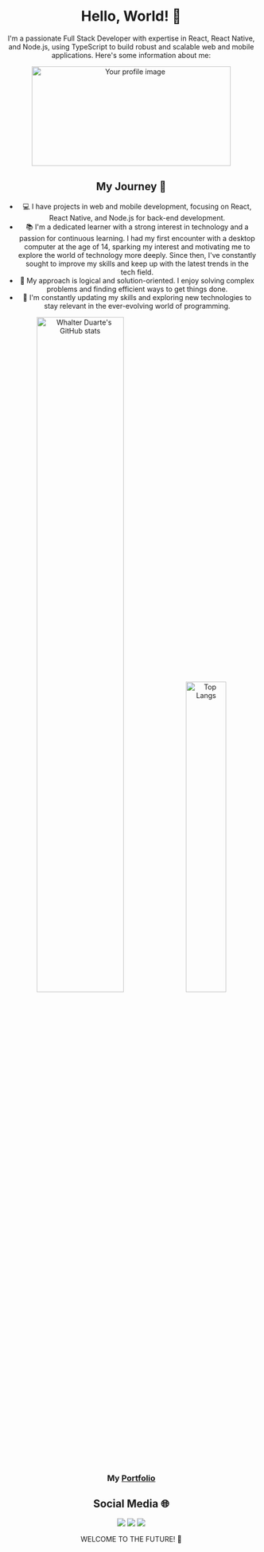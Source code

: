 <div align="center">
  <h1>Hello, World! 👋</h1>
  <p>I'm a passionate Full Stack Developer with expertise in React, React Native, and Node.js, using TypeScript to build robust and scalable web and mobile applications. Here's some information about me:</p>
</div>

<div align="center">
  <img src="https://whalter.com.br/gitlen.png" alt="Your profile image" width="400" height="200">
</div>

<div align="center">
  <h2>My Journey 🚀</h2>
  <ul>
    <li>💻 I have projects in web and mobile development, focusing on React, React Native, and Node.js for back-end development.</li>
    <li>📚 I'm a dedicated learner with a strong interest in technology and a passion for continuous learning. I had my first encounter with a desktop computer at the age of 14, sparking my interest and motivating me to explore the world of technology more deeply. Since then, I've constantly sought to improve my skills and keep up with the latest trends in the tech field.</li>
    <li>🧠 My approach is logical and solution-oriented. I enjoy solving complex problems and finding efficient ways to get things done.</li>
    <li>🌱 I'm constantly updating my skills and exploring new technologies to stay relevant in the ever-evolving world of programming.</li>
  </ul>
</div>

<div align="center">
  <img src="https://github-readme-stats.vercel.app/api?username=whalterduarte&show_icons=true&theme=radical" alt="Whalter Duarte's GitHub stats" width="59%" />
  <a href="https://github.com/anuraghazra/github-readme-stats">
    <img src="https://github-readme-stats.vercel.app/api/top-langs/?username=whalterduarte&layout=donut&bg_color=30,e96443,904e95&title_color=fff&text_color=fff" alt="Top Langs" width="40%" />
  </a>
</div>

<div align="center">
  <h3>My <a href="https://www.whalter.com.br/">Portfolio</a></h3>
  <h2>Social Media 🌐</h2>
 
 <div> 
  <a href="https://www.instagram.com/whalterdart/" target="_blank"><img src="https://img.shields.io/badge/-Instagram-%23E4405F?style=for-the-badge&logo=instagram&logoColor=white" target="_blank"></a>
  <a href="mailto:whalterdev@gmail.com"><img src="https://img.shields.io/badge/-Gmail-%23333?style=for-the-badge&logo=gmail&logoColor=white" target="_blank"></a>
  <a href="https://www.linkedin.com/in/whalter-duarte-a00b14174/" target="_blank"><img src="https://img.shields.io/badge/-LinkedIn-%230077B5?style=for-the-badge&logo=linkedin&logoColor=white" target="_blank"></a> 
</div>
</div>

<div align="center">
  <p>WELCOME TO THE FUTURE! 🚀</p>
</div>
